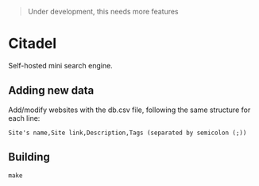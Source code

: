 > Under development, this needs more features

# Citadel
Self-hosted mini search engine.

## Adding new data
Add/modify websites with the db.csv file,
following the same structure for each line:

`Site's name,Site link,Description,Tags (separated by semicolon (;))`

## Building
```ksh
make
```
